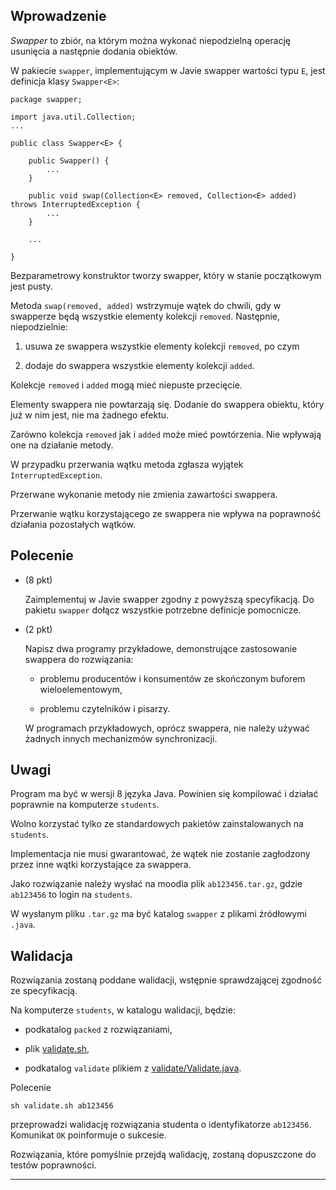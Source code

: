 <h2 id="wprowadzenie">Wprowadzenie</h2>
<p><em>Swapper</em> to zbiór, na którym można wykonać niepodzielną operację usunięcia a następnie dodania obiektów.</p>
<p>W pakiecie <code>swapper</code>, implementującym w Javie swapper wartości typu <code>E</code>, jest definicja klasy <code>Swapper&lt;E&gt;</code>:</p>
<div class="sourceCode" id="cb1"><pre class="sourceCode java"><code class="sourceCode java"><a class="sourceLine" id="cb1-1" title="1"><span class="kw">package</span><span class="im"> swapper;</span></a>
<a class="sourceLine" id="cb1-2" title="2"></a>
<a class="sourceLine" id="cb1-3" title="3"><span class="kw">import</span><span class="im"> java.util.Collection;</span></a>
<a class="sourceLine" id="cb1-4" title="4">...</a>
<a class="sourceLine" id="cb1-5" title="5"></a>
<a class="sourceLine" id="cb1-6" title="6"><span class="kw">public</span> <span class="kw">class</span> Swapper&lt;E&gt; {</a>
<a class="sourceLine" id="cb1-7" title="7"></a>
<a class="sourceLine" id="cb1-8" title="8">    <span class="kw">public</span> <span class="fu">Swapper</span>() {</a>
<a class="sourceLine" id="cb1-9" title="9">        ...</a>
<a class="sourceLine" id="cb1-10" title="10">    }</a>
<a class="sourceLine" id="cb1-11" title="11"></a>
<a class="sourceLine" id="cb1-12" title="12">    <span class="kw">public</span> <span class="dt">void</span> <span class="fu">swap</span>(<span class="bu">Collection</span>&lt;E&gt; removed, <span class="bu">Collection</span>&lt;E&gt; added) <span class="kw">throws</span> <span class="bu">InterruptedException</span> {</a>
<a class="sourceLine" id="cb1-13" title="13">        ...</a>
<a class="sourceLine" id="cb1-14" title="14">    }</a>
<a class="sourceLine" id="cb1-15" title="15"></a>
<a class="sourceLine" id="cb1-16" title="16">    ...</a>
<a class="sourceLine" id="cb1-17" title="17"></a>
<a class="sourceLine" id="cb1-18" title="18">}</a></code></pre></div>
<p>Bezparametrowy konstruktor tworzy swapper, który w stanie początkowym jest pusty.</p>
<p>Metoda <code>swap(removed, added)</code> wstrzymuje wątek do chwili, gdy w swapperze będą wszystkie elementy kolekcji <code>removed</code>. Następnie, niepodzielnie:</p>
<ol type="1">
<li><p>usuwa ze swappera wszystkie elementy kolekcji <code>removed</code>, po czym</p></li>
<li><p>dodaje do swappera wszystkie elementy kolekcji <code>added</code>.</p></li>
</ol>
<p>Kolekcje <code>removed</code> i <code>added</code> mogą mieć niepuste przecięcie.</p>
<p>Elementy swappera nie powtarzają się. Dodanie do swappera obiektu, który już w nim jest, nie ma żadnego efektu.</p>
<p>Zarówno kolekcja <code>removed</code> jak i <code>added</code> może mieć powtórzenia. Nie wpływają one na działanie metody.</p>
<p>W przypadku przerwania wątku metoda zgłasza wyjątek <code>InterruptedException</code>.</p>
<p>Przerwane wykonanie metody nie zmienia zawartości swappera.</p>
<p>Przerwanie wątku korzystającego ze swappera nie wpływa na poprawność działania pozostałych wątków.</p>
<h2 id="polecenie">Polecenie</h2>
<ul>
<li><p>(8 pkt)</p>
<p>Zaimplementuj w Javie swapper zgodny z powyższą specyfikacją. Do pakietu <code>swapper</code> dołącz wszystkie potrzebne definicje pomocnicze.</p></li>
<li><p>(2 pkt)</p>
<p>Napisz dwa programy przykładowe, demonstrujące zastosowanie swappera do rozwiązania:</p>
<ul>
<li><p>problemu producentów i konsumentów ze skończonym buforem wieloelementowym,</p></li>
<li><p>problemu czytelników i pisarzy.</p></li>
</ul>
<p>W programach przykładowych, oprócz swappera, nie należy używać żadnych innych mechanizmów synchronizacji.</p></li>
</ul>
<h2 id="uwagi">Uwagi</h2>
<p>Program ma być w wersji 8 języka Java. Powinien się kompilować i działać poprawnie na komputerze <code>students</code>.</p>
<p>Wolno korzystać tylko ze standardowych pakietów zainstalowanych na <code>students</code>.</p>
<p>Implementacja nie musi gwarantować, że wątek nie zostanie zagłodzony przez inne wątki korzystające za swappera.</p>
<p>Jako rozwiązanie należy wysłać na moodla plik <code>ab123456.tar.gz</code>, gdzie <code>ab123456</code> to login na <code>students</code>.</p>
<p>W wysłanym pliku <code>.tar.gz</code> ma być katalog <code>swapper</code> z plikami źródłowymi <code>.java</code>.</p>
<h2 id="walidacja">Walidacja</h2>
<p>Rozwiązania zostaną poddane walidacji, wstępnie sprawdzającej zgodność ze specyfikacją.</p>
<p>Na komputerze <code>students</code>, w katalogu walidacji, będzie:</p>
<ul>
<li><p>podkatalog <code>packed</code> z rozwiązaniami,</p></li>
<li><p>plik <a href="https://moodle.mimuw.edu.pl/mod/resource/view.php?id=11676">validate.sh</a>,</p></li>
<li><p>podkatalog <code>validate</code> plikiem z <a href="https://moodle.mimuw.edu.pl/mod/resource/view.php?id=11677">validate/Validate.java</a>.</p></li>
</ul>
<p>Polecenie</p>
<div class="sourceCode" id="cb2"><pre class="sourceCode bash"><code class="sourceCode bash"><a class="sourceLine" id="cb2-1" title="1"><span class="fu">sh</span> validate.sh ab123456</a></code></pre></div>
<p>przeprowadzi walidację rozwiązania studenta o identyfikatorze <code>ab123456</code>. Komunikat <code>OK</code> poinformuje o sukcesie.</p>
<p>Rozwiązania, które pomyślnie przejdą walidację, zostaną dopuszczone do testów poprawności.</p>
<hr>
